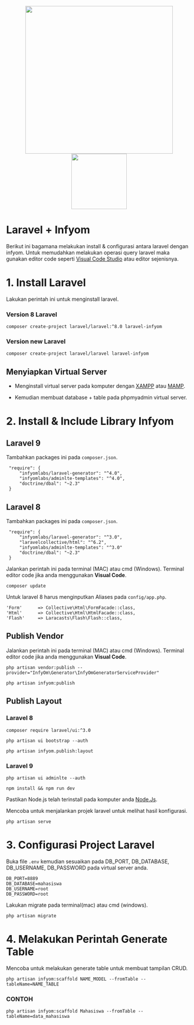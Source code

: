 <p align="center"><a href="https://laravel.com/docs/9.x" target="_blank"><img src="https://raw.githubusercontent.com/laravel/art/master/logo-lockup/5%20SVG/2%20CMYK/1%20Full%20Color/laravel-logolockup-cmyk-red.svg" width="400"></a><a href="https://infyom.com/open-source/laravelgenerator/docs/introduction" target="_blank"><img src="https://assets.infyom.com/open-source/infyom-logo.png" width="150"></a></p>

# Laravel + Infyom

Berikut ini bagamana melakukan install & configurasi antara laravel dengan infyom. Untuk memudahkan melakukan operasi query laravel maka gunakan editor code seperti [Visual Code Studio](https://code.visualstudio.com/) atau editor sejenisnya.

# 1. Install Laravel

Lakukan perintah ini untuk menginstall laravel.

### Version 8 Laravel
```
composer create-project laravel/laravel:^8.0 laravel-infyom
```
### Version new Laravel
```
composer create-project laravel/laravel laravel-infyom
```
## Menyiapkan Virtual Server

- Menginstall virtual server pada komputer dengan [XAMPP](https://www.apachefriends.org/download.html) atau [MAMP](https://www.mamp.info/en/downloads/).

- Kemudian membuat database + table pada phpmyadmin virtual server.

# 2. Install & Include Library Infyom

## Laravel 9
Tambahkan packages ini pada ``composer.json``.

```
 "require": {
     "infyomlabs/laravel-generator": "^4.0",
     "infyomlabs/adminlte-templates": "^4.0",
     "doctrine/dbal": "~2.3"
 } 
 ```
 ## Laravel 8
 Tambahkan packages ini pada ``composer.json``.

```
 "require": {
     "infyomlabs/laravel-generator": "^3.0",
     "laravelcollective/html": "^6.2",
     "infyomlabs/adminlte-templates": "^3.0"
     "doctrine/dbal": "~2.3"
 } 
 ```
 
 Jalankan perintah ini pada terminal (MAC) atau cmd (Windows). Terminal editor code jika anda menggunakan <b>Visual Code</b>.
 ```
 composer update
 ```
 
 Untuk laravel 8 harus menginputkan Aliases pada ``config/app.php``.
```
'Form'      => Collective\Html\FormFacade::class,
'Html'      => Collective\Html\HtmlFacade::class,
'Flash'     => Laracasts\Flash\Flash::class,
```

## Publish Vendor
Jalankan perintah ini pada terminal (MAC) atau cmd (Windows). Terminal editor code jika anda menggunakan <b>Visual Code</b>.

```
php artisan vendor:publish --provider="InfyOm\Generator\InfyOmGeneratorServiceProvider"
```

```
php artisan infyom:publish
```
## Publish Layout

### Laravel 8
```
composer require laravel/ui:^3.0
```

```
php artisan ui bootstrap --auth
```

```
php artisan infyom.publish:layout 
```

### Laravel 9
```
php artisan ui adminlte --auth
```

```
npm install && npm run dev
```
Pastikan Node.js telah terinstall pada komputer anda [Node.Js](https://nodejs.org/en/download/).



Mencoba untuk menjalankan projek laravel untuk melihat hasil konfigurasi.
```
php artisan serve
```


# 3. Configurasi Project Laravel
Buka file ``.env`` kemudian sesuaikan pada DB_PORT, DB_DATABASE, DB_USERNAME, DB_PASSWORD pada virtual server anda.

```
DB_PORT=8889
DB_DATABASE=mahasiswa
DB_USERNAME=root
DB_PASSWORD=root
```

Lakukan migrate pada terminal(mac) atau cmd (windows).
```
php artisan migrate
```

# 4. Melakukan Perintah Generate Table

Mencoba untuk melakukan generate table untuk membuat tampilan CRUD.
```
php artisan infyom:scaffold NAME_MODEL --fromTable --tableName=NAME_TABLE
```

### CONTOH 
```
php artisan infyom:scaffold Mahasiswa --fromTable --tableName=data_mahasiswa
```

